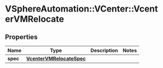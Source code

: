 # VSphereAutomation::VCenter::VcenterVMRelocate

## Properties
Name | Type | Description | Notes
------------ | ------------- | ------------- | -------------
**spec** | [**VcenterVMRelocateSpec**](VcenterVMRelocateSpec.md) |  | 


